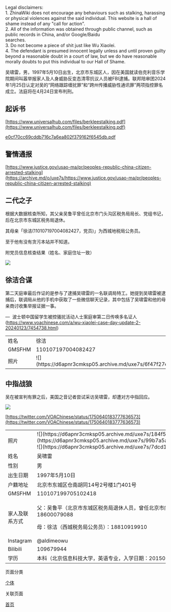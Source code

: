 Legal disclaimers:                                       
1\. ZhinaWiki does not encourage any behaviours such as stalking, harassing or physical violences against the said individual. This website is a hall of shame instead of any "call for action".                                       
2\. All of the information was obtained through public channel, such as public records in China, and/or Google/Baidu searches.                                       
3\. Do not become a piece of shit just like Wu Xiaolei.                                      
4\. The defendant is presumed innocent legally unless and until proven guilty beyond a reasonable doubt in a court of law, but we do have reasonable morally doubts to put this individual to our Hall of Shame.

<span>吴啸雷</span>，男，1997年5月10日出生，北京市东城区人，因在美国就读伯克利音乐学院期间叫嚣举报家人及人身威胁反变态清零抗议人员被FBI逮捕。联邦陪审团2024年1月25日认定对吴的“网络跟踪缠扰罪”和“跨州传播威胁性通讯罪”两项指控罪名成立。法庭将在4月24日宣布判刑。

## 起诉书

[https://www.universalhub.com/files/berkleestalking.pdf](https://www.universalhub.com/files/berkleestalking.pdf)

[e0cf70cc69cddb716c7a6ea802f379162f6545db.pdf](https://www.zhina.wiki/attachment?hash=e0cf70cc69cddb716c7a6ea802f379162f6545db)

## 警情通报

[https://www.justice.gov/usao-ma/pr/peoples-republic-china-citizen-arrested-stalking](https://archive.md/o/uxe7s/https://www.justice.gov/usao-ma/pr/peoples-republic-china-citizen-arrested-stalking)

## 二代之子

根据大数据核查所知，其父亲吴鲁平曾任北京市门头沟区税务局局长、党组书记，后在北京市东城区税务局退休。

其母亲「徐洁(110107197004082427，党员)」为西城地税局公务员。

至于他有没有贪污本站并不知道。

附党员信息核查结果（姓名、家庭住址一致）

![](https://d6apnr3cmksp05.archive.md/uxe7s/34ae7098bb6940805d621b9d998ba0ac2d3bebc9.png)

## 徐洁合谋

第二天庭审最后作证的是参与了逮捕吴啸雷的一名联调局特工。她提到吴啸雷被逮捕后，联调局从他的手机中获取了一些微信聊天记录，其中包括了吴啸雷和他的母亲商讨收集举报证据一事。

<span>— </span> 波士顿中国留学生被控骚扰活动人士案庭审第二日传唤多名证人 (https://www.voachinese.com/a/wu-xiaolei-case-day-update-2-20240123/7454738.html)

<table>

<tbody>

<tr>

<td>姓名</td>

<td><span>徐洁</span></td>

</tr>

<tr>

<td>GMSFHM</td>

<td><span>110107197004082427</span></td>

</tr>

<tr>

<td>照片</td>

<td>![](https://d6apnr3cmksp05.archive.md/uxe7s/6f47f27e71a7150730cc7c50a5898e846cd358c8.jpg)
</td>

</tr>

</tbody>

</table>

## 中指战狼

吴在被宣判有罪之后，美国之音记者尝试采访吴啸雷，却遭对方中指回应。

![](https://d6apnr3cmksp05.archive.md/uxe7s/0c15047a6ccf374ac85c870451d285a20012520e.jpg)

[https://twitter.com/VOAChinese/status/1750640183777636573](https://twitter.com/VOAChinese/status/1750640183777636573)

<table width="277">

<tbody>

<tr>

<td>照片</td>

<td>![](https://d6apnr3cmksp05.archive.md/uxe7s/184f585d2d77def407321dbd1e5b178268a6a60e.jpg)
![](https://d6apnr3cmksp05.archive.md/uxe7s/99b7a5ac1ec805f779b8f9592146ca5701132da9.png)                  
![](https://d6apnr3cmksp05.archive.md/uxe7s/7dcd1f5aa2cbac306c74e0831fa83c27b8ace2c4.png)

</td>

</tr>

<tr>

<td>姓名</td>

<td><span>吴啸雷</span></td>

</tr>

<tr>

<td>性别</td>

<td>男</td>

</tr>

<tr>

<td>出生日期</td>

<td>1997年5月10日</td>

</tr>

<tr>

<td>户籍地址</td>

<td><span>北京市东城区仓南胡同14号2号楼1门401号</span></td>

</tr>

<tr>

<td>GMSFHM</td>

<td>110107199705102418</td>

</tr>

<tr>

<td>家人及联系方式</td>

<td>

父：吴鲁平（北京市东城区税务局退休人员，曾任北京市门头沟区税务局局长、党组书记）：13901103306、18600079088

母：徐洁（西城税务局公务员）：<span>18810919910</span>

</td>

</tr>

<tr>

<td>Instagram</td>

<td>@aldimeowu</td>

</tr>

<tr>

<td>Bilibili</td>

<td>109679944</td>

</tr>

<tr>

<td>学历</td>

<td>本科（北京信息科技大学，英语专业，入学日期：20150908，毕业日期：20200709）</td>

</tr>

</tbody>

</table>

页面分类

[个体](个体)

关联页面

[首页](首页)